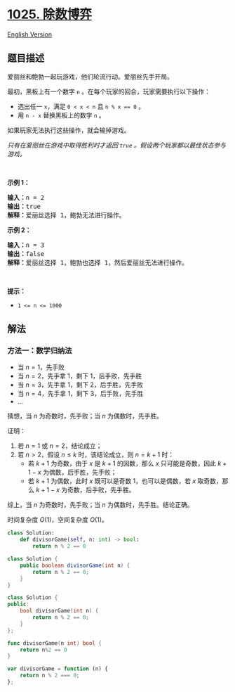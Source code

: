 # [1025. 除数博弈](https://leetcode.cn/problems/divisor-game)

[English Version](/solution/1000-1099/1025.Divisor%20Game/README_EN.md)

<!-- tags:脑筋急转弯,数学,动态规划,博弈 -->

<!-- difficulty:简单 -->

## 题目描述

<!-- 这里写题目描述 -->

<p>爱丽丝和鲍勃一起玩游戏，他们轮流行动。爱丽丝先手开局。</p>

<p>最初，黑板上有一个数字&nbsp;<code>n</code>&nbsp;。在每个玩家的回合，玩家需要执行以下操作：</p>

<ul>
	<li>选出任一&nbsp;<code>x</code>，满足&nbsp;<code>0 &lt; x &lt; n</code>&nbsp;且&nbsp;<code>n % x == 0</code>&nbsp;。</li>
	<li>用 <code>n - x</code>&nbsp;替换黑板上的数字&nbsp;<code>n</code> 。</li>
</ul>

<p>如果玩家无法执行这些操作，就会输掉游戏。</p>

<p><em>只有在爱丽丝在游戏中取得胜利时才返回&nbsp;<code>true</code>&nbsp;。假设两个玩家都以最佳状态参与游戏。</em></p>

<p>&nbsp;</p>

<ol>
</ol>

<p><strong>示例 1：</strong></p>

<pre>
<strong>输入：</strong>n = 2
<strong>输出：</strong>true
<strong>解释：</strong>爱丽丝选择 1，鲍勃无法进行操作。
</pre>

<p><strong>示例 2：</strong></p>

<pre>
<strong>输入：</strong>n = 3
<strong>输出：</strong>false
<strong>解释：</strong>爱丽丝选择 1，鲍勃也选择 1，然后爱丽丝无法进行操作。
</pre>

<p>&nbsp;</p>

<p><strong>提示：</strong></p>

<ul>
	<li><code>1 &lt;= n &lt;= 1000</code></li>
</ul>

## 解法

### 方法一：数学归纳法

-   当 $n=1$，先手败
-   当 $n=2$，先手拿 $1$，剩下 $1$，后手败，先手胜
-   当 $n=3$，先手拿 $1$，剩下 $2$，后手胜，先手败
-   当 $n=4$，先手拿 $1$，剩下 $3$，后手败，先手胜
-   ...

猜想，当 $n$ 为奇数时，先手败；当 $n$ 为偶数时，先手胜。

证明：

1. 若 $n=1$ 或 $n=2$，结论成立；
1. 若 $n \gt 2$，假设 $n \le k$ 时，该结论成立，则 $n=k+1$ 时：
    - 若 $k+1$ 为奇数，由于 $x$ 是 $k+1$ 的因数，那么 $x$ 只可能是奇数，因此 $k+1-x$ 为偶数，后手胜，先手败；
    - 若 $k+1$ 为偶数，此时 $x$ 既可以是奇数 $1$，也可以是偶数，若 $x$ 取奇数，那么 $k+1-x$ 为奇数，后手败，先手胜。

综上，当 $n$ 为奇数时，先手败；当 $n$ 为偶数时，先手胜。结论正确。

时间复杂度 $O(1)$，空间复杂度 $O(1)$。

<!-- tabs:start -->

```python
class Solution:
    def divisorGame(self, n: int) -> bool:
        return n % 2 == 0
```

```java
class Solution {
    public boolean divisorGame(int n) {
        return n % 2 == 0;
    }
}
```

```cpp
class Solution {
public:
    bool divisorGame(int n) {
        return n % 2 == 0;
    }
};
```

```go
func divisorGame(n int) bool {
	return n%2 == 0
}
```

```js
var divisorGame = function (n) {
    return n % 2 === 0;
};
```

<!-- tabs:end -->

<!-- end -->
